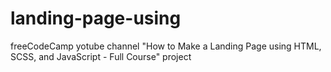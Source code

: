 # landing-page-using
freeCodeCamp yotube channel "How to Make a Landing Page using HTML, SCSS, and JavaScript - Full Course" project  
